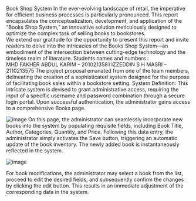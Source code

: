 Book Shop System 
In the ever-evolving landscape of retail, the imperative for 
efficient business processes is particularly pronounced. This 
report encapsulates the conceptualization, development, and 
application of the “Books Shop System,” an innovative solution 
meticulously designed to optimize the complex task of selling 
books to bookstores.  
We extend our gratitude for the opportunity to present this 
report and invite readers to delve into the intricacies of the 
Books Shop System—an embodiment of the intersection between 
cutting-edge technology and the timeless realm of literature. 
Students names and numbers :  
MHD FAKHER ABDUL KARIM – 2010213581 
IZZEDDIN S H MASRI – 2110213575
The project proposal emanated from one of the team members, delineating the 
creation of a sophisticated system designed for the purpose of facilitating book 
sales within a bookstore setting. 
System Definition: This intricate system is devised to grant administrative access, 
requiring the input of a specific username and password combination through a 
secure login portal. Upon successful authentication, the administrator gains access 
to a comprehensive Books page. 

![image](https://github.com/user-attachments/assets/1609a7df-9b9d-4864-a403-0cc8b8db0d64)
On this page, the administrator can seamlessly incorporate new books into the 
system by populating requisite fields, including Book Title, Author, Categories, 
Quantity, and Price. Following this data entry, the administrator simply activates 
the Save button, triggering an automatic update of the book inventory. The newly 
added book is instantaneously reflected in the system.

![image](https://github.com/user-attachments/assets/eafcee1c-db19-4ab0-8b7e-85df6f9bad79)

For book modifications, the administrator may select a book from the list, proceed 
to edit the desired fields, and subsequently confirm the changes by clicking the edit 
button. This results in an immediate adjustment of the corresponding data in the 
system.



